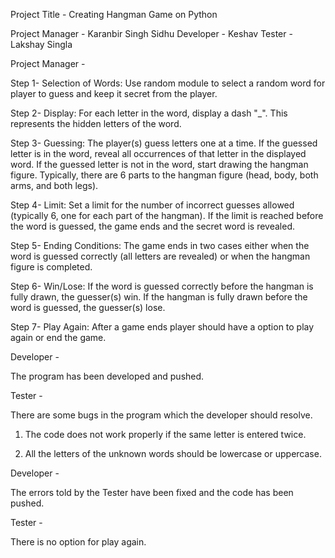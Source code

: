 Project Title - Creating Hangman Game on Python

Project Manager - Karanbir Singh Sidhu
Developer - Keshav
Tester - Lakshay Singla

Project Manager -

Step 1- Selection of Words: Use random module to select a random word for player to guess and keep it secret from the player.

Step 2- Display: For each letter in the word, display a dash "_". This represents the hidden letters of the word.

Step 3- Guessing: The  player(s) guess letters one at a time. If the guessed letter is in the word, reveal all occurrences of that letter in the displayed word. If the guessed letter is not in the word, start drawing the hangman figure. Typically, there are 6 parts to the hangman figure (head, body, both arms, and both legs).

Step 4- Limit: Set a limit for the number of incorrect guesses allowed (typically 6, one for each part of the hangman). If the limit is reached before the word is guessed, the game ends and the secret word is revealed.

Step 5- Ending Conditions: The game ends in two cases either when the word is guessed correctly (all letters are revealed) or when the hangman figure is completed.

Step 6- Win/Lose: If the word is guessed correctly before the hangman is fully drawn, the guesser(s) win. If the hangman is fully drawn before the word is guessed, the guesser(s) lose.

Step 7- Play Again: After a game ends player should have a option to play again or end the game.


Developer -

The program has been developed and pushed.

Tester -

There are some bugs in the program which the developer should resolve.

  1. The code does not work properly if the same letter is entered twice.

  2. All the letters of the unknown words should be lowercase or uppercase.


Developer -

The errors told by the Tester have been fixed and the code has been pushed.


Tester -

There is no option for play again.